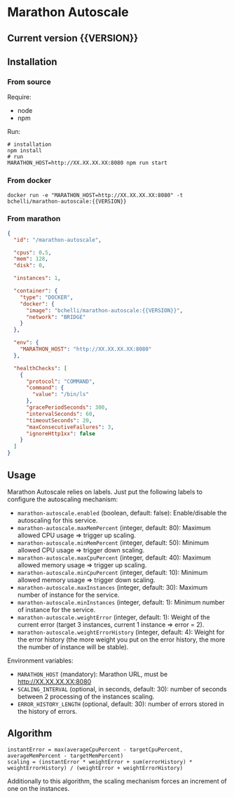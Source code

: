 
# Marathon Autoscale

## Current version {{VERSION}}

## Installation

### From source
Require:
* node
* npm

Run:
```shell
# installation
npm install
# run
MARATHON_HOST=http://XX.XX.XX.XX:8080 npm run start
```

### From docker
```shell
docker run -e "MARATHON_HOST=http://XX.XX.XX.XX:8080" -t bchelli/marathon-autoscale:{{VERSION}}
```

### From marathon
```json
{
  "id": "/marathon-autoscale",

  "cpus": 0.5,
  "mem": 128,
  "disk": 0,

  "instances": 1,

  "container": {
    "type": "DOCKER",
    "docker": {
      "image": "bchelli/marathon-autoscale:{{VERSION}}",
      "network": "BRIDGE"
    }
  },

  "env": {
    "MARATHON_HOST": "http://XX.XX.XX.XX:8080"
  },

  "healthChecks": [
    {
      "protocol": "COMMAND",
      "command": {
        "value": "/bin/ls"
      },
      "gracePeriodSeconds": 300,
      "intervalSeconds": 60,
      "timeoutSeconds": 20,
      "maxConsecutiveFailures": 3,
      "ignoreHttp1xx": false
    }
  ]
}
```

## Usage

Marathon Autoscale relies on labels. Just put the following labels to configure the autoscaling mechanism:
* ```marathon-autoscale.enabled``` (boolean, default: false): Enable/disable the autoscaling for this service.
* ```marathon-autoscale.maxMemPercent``` (integer, default: 80): Maximum allowed CPU usage => trigger up scaling.
* ```marathon-autoscale.minMemPercent``` (integer, default: 50): Minimum allowed CPU usage => trigger down scaling.
* ```marathon-autoscale.maxCpuPercent``` (integer, default: 40): Maximum allowed memory usage => trigger up scaling.
* ```marathon-autoscale.minCpuPercent``` (integer, default: 10): Minimum allowed memory usage => trigger down scaling.
* ```marathon-autoscale.maxInstances``` (integer, default: 30): Maximum number of instance for the service.
* ```marathon-autoscale.minInstances``` (integer, default: 1): Minimum number of instance for the service.
* ```marathon-autoscale.weightError``` (integer, default: 1): Weight of the current error (target 3 instances, current 1 instance => error = 2).
* ```marathon-autoscale.weightErrorHistory``` (integer, default: 4): Weight for the error history (the more weight you put on the error history, the more the number of instance will be stable).

Environment variables:
* ```MARATHON_HOST``` (mandatory): Marathon URL, must be http://XX.XX.XX.XX:8080
* ```SCALING_INTERVAL``` (optional, in seconds, default: 30): number of seconds between 2 processing of the instances scaling.
* ```ERROR_HISTORY_LENGTH``` (optional, default: 30): number of errors stored in the history of errors.

## Algorithm

```
instantError = max(averageCpuPercent - targetCpuPercent, averageMemPercent - targetMemPercent)
scaling = (instantError * weightError + sum(errorHistory) * weightErrorHistory) / (weightError + weightErrorHistory)
```

Additionally to this algorithm, the scaling mechanism forces an increment of one on the instances.

